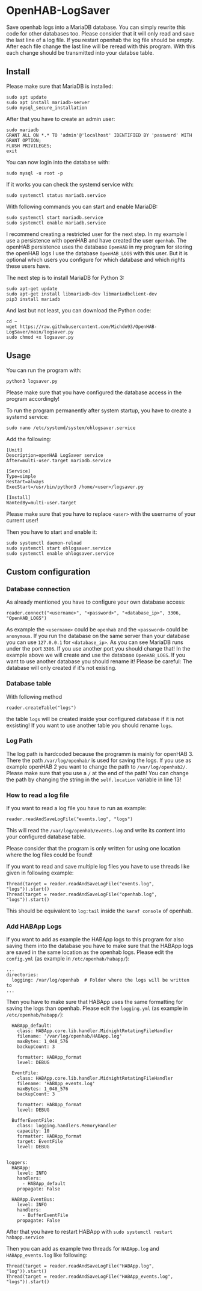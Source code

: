 # OpenHAB-LogSaver
Save openhab logs into a MariaDB database. You can simply rewrite this code for other databases too. Please consider that it will only read and save the last line of a log file. If you restart openhab the log file should be empty. After each file change the last line will be reread with this program. With this each change should be transmitted into your databse table.

## Install

Please make sure that MariaDB is installed:

```
sudo apt update
sudo apt install mariadb-server
sudo mysql_secure_installation
```

After that you have to create an admin user:

```
sudo mariadb
GRANT ALL ON *.* TO 'admin'@'localhost' IDENTIFIED BY 'password' WITH GRANT OPTION;
FLUSH PRIVILEGES;
exit
```

You can now login into the database with:

```
sudo mysql -u root -p
```

If it works you can check the systemd service with:

```
sudo systemctl status mariadb.service
```

With following commands you can start and enable MariaDB:

```
sudo systemctl start mariadb.service
sudo systemctl enable mariadb.service
```

I recommend creating a restricted user for the next step. In my example I use a persistence with openHAB and have created the user `openhab`. The openHAB persistence uses the database `OpenHAB` in my program for storing the openHAB logs I use the database `OpenHAB_LOGS` with this user. But it is optional which users you configure for which database and which rights these users have.

The next step is to install MariaDB for Python 3:


```
sudo apt-get update
sudo apt-get install libmariadb-dev libmariadbclient-dev
pip3 install mariadb
```

And last but not least, you can download the Python code:

```
cd ~
wget https://raw.githubusercontent.com/Michdo93/OpenHAB-LogSaver/main/logsaver.py
sudo chmod +x logsaver.py
```

## Usage

You can run the program with:

```
python3 logsaver.py
```

Please make sure that you have configured the database access in the program accordingly!

To run the program permanently after system startup, you have to create a systemd service:

```
sudo nano /etc/systemd/system/ohlogsaver.service
```

Add the following:

```
[Unit]
Description=openHAB LogSaver service
After=multi-user.target mariadb.service

[Service]
Type=simple
Restart=always
ExecStart=/usr/bin/python3 /home/<user>/logsaver.py

[Install]
WantedBy=multi-user.target
```

Please make sure that you have to replace `<user>` with the username of your current user!

Then you have to start and enable it:

```
sudo systemctl daemon-reload
sudo systemctl start ohlogsaver.service
sudo systemctl enable ohlogsaver.service
```

## Custom configuration

### Database connection

As already mentioned you have to configure your own database access:

```
reader.connect("<username>", "<password>", "<database_ip>", 3306, "OpenHAB_LOGS")
```

As example the `<username>` could be `openhab` and the `<password>` could be `anonymous`. If you run the database on the same server than your database you can use `127.0.0.1` for `<database_ip>`. As you can see MariaDB runs under the port `3306`. If you use another port you should change that! In the example above we will create and use the database `OpenHAB_LOGS`. If you want to use another database you should rename it! Please be careful: The database will only created if it's not existing.

### Database table

With following method

```
reader.createTable("logs")
```

the table `logs` will be created inside your configured database if it is not exsisting! If you want to use another table you should rename `logs`.

### Log Path

The log path is hardcoded because the programm is mainly for openHAB 3. There the path `/var/log/openhab/` is used for saving the logs. If you use as example openHAB 2 you want to change the path to `/var/log/openhab2/`. Please make sure that you use a `/` at the end of the path! You can change the path by changing the string in the `self.location` variable in line 13!

### How to read a log file

If you want to read a log file you have to run as example:

```
reader.readAndSaveLogFile("events.log", "logs")
```

This will read the `/var/log/openhab/events.log` and write its content into your configured database table.

Please consider that the program is only written for using one location where the log files could be found!

If you want to read and save multiple log files you have to use threads like given in following example:

```
Thread(target = reader.readAndSaveLogFile("events.log", "logs")).start()
Thread(target = reader.readAndSaveLogFile("openhab.log", "logs")).start()
```

This should be equivalent to `log:tail` inside the `karaf console` of openhab.

### Add HABApp Logs

If you want to add as example the HABApp logs to this program for also saving them into the database you have to make sure that the HABApp logs are saved in the same location as the openhab logs. Please edit the `config.yml` (as example in `/etc/openhab/habapp/`):

```
...
directories:
  logging: /var/log/openhab  # Folder where the logs will be written to
...
```

Then you have to make sure that HABApp uses the same formatting for saving the logs than openhab. Please edit the `logging.yml` (as example in `/etc/openhab/habapp/`):

```
  HABApp_default:
    class: HABApp.core.lib.handler.MidnightRotatingFileHandler
    filename: '/var/log/openhab/HABApp.log'
    maxBytes: 1_048_576
    backupCount: 3

    formatter: HABApp_format
    level: DEBUG

  EventFile:
    class: HABApp.core.lib.handler.MidnightRotatingFileHandler
    filename: 'HABApp_events.log'
    maxBytes: 1_048_576
    backupCount: 3

    formatter: HABApp_format
    level: DEBUG

  BufferEventFile:
    class: logging.handlers.MemoryHandler
    capacity: 10
    formatter: HABApp_format
    target: EventFile
    level: DEBUG


loggers:
  HABApp:
    level: INFO
    handlers:
      - HABApp_default
    propagate: False

  HABApp.EventBus:
    level: INFO
    handlers:
      - BufferEventFile
    propagate: False

```

After that you have to restart HABApp with `sudo systemctl restart habapp.service`

Then you can add as example two threads for `HABApp.log` and `HABApp_events.log` like following:

```
Thread(target = reader.readAndSaveLogFile("HABApp.log", "log")).start()
Thread(target = reader.readAndSaveLogFile("HABApp_events.log", "logs")).start()
```
